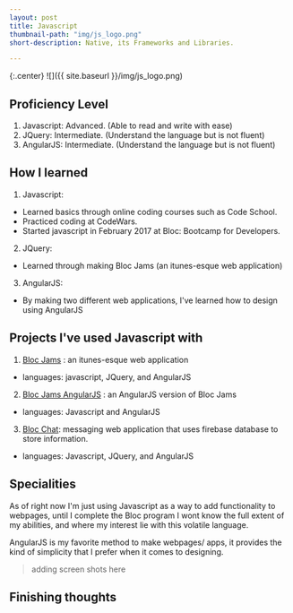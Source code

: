 ```yaml
---
layout: post
title: Javascript
thumbnail-path: "img/js_logo.png"
short-description: Native, its Frameworks and Libraries.

---
```


{:.center}
![]({{ site.baseurl }}/img/js_logo.png)

## Proficiency Level

1. Javascript: Advanced. (Able to read and write with ease)
2. JQuery: Intermediate. (Understand the language but is not fluent)
3. AngularJS: Intermediate. (Understand the language but is not fluent)

## How I learned

1. Javascript:
 - Learned basics through online coding courses such as Code School.
 - Practiced coding at CodeWars.
 - Started javascript in February 2017 at Bloc: Bootcamp for Developers.
2. JQuery:
 - Learned through making Bloc Jams (an itunes-esque web application)
 3. AngularJS:
- By making two different web applications, I've learned how to design using AngularJS

## Projects I've used Javascript with

1. [Bloc Jams](https://wolffles.github.io/bloc-jams/) : an itunes-esque web application
 - languages: javascript, JQuery, and AngularJS
2. [Bloc Jams AngularJS](https://github.com/wolffles/bloc-jams-angular) : an AngularJS version of Bloc Jams
- languages: Javascript and AngularJS
3. [Bloc Chat](https://github.com/wolffles/bloc-chat): messaging web application that uses firebase database to store information.
 - languages: Javascript, JQuery, and AngularJS

## Specialities

As of right now I'm just using Javascript as a way to add functionality to webpages, until I complete the Bloc program I wont know the full extent of my abilities, and where my interest lie with this volatile language.

AngularJS is my favorite method to make webpages/ apps, it provides the kind of simplicity that I prefer when it comes to designing.

> adding screen shots here


## Finishing thoughts
